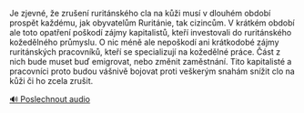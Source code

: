 
Je zjevné, že zrušení ruritánského cla na kůži musí v dlouhém období prospět každému, jak obyvatelům Ruritánie, tak cizincům. V krátkém období ale toto opatření poškodí zájmy kapitalistů, kteří investovali do ruritánského kožedělného průmyslu. O nic méně ale nepoškodí ani krátkodobé zájmy ruritánských pracovníků, kteří se specializují na kožedělné práce. Část z nich bude muset buď emigrovat, nebo změnit zaměstnání. Tito kapitalisté a pracovníci proto budou vášnivě bojovat proti veškerým snahám snížit clo na kůži či ho zcela zrušit.

[🔊 Poslechnout audio](/data/7-paragraphs/audio/chapter_147/para_001-Je-zjevn-e-zruen-ruritnskho-cla-na-ki-mus.mp3)
